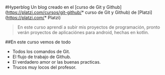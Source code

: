 #Hyperblog
Un blog creado en el [curso de Git y Github](https://platzi.com/cursos/git-github/* curso de Git y Github) de [Platzi](https://platzi.com/* Platzi)
>En este curso aprendí a subir mis proyectos de programación, pronto verán proyectos de aplicaciónes para android, hechas en kotlin.
>

##En este curso vemos de todo
* Todos los comandos de Git.
* El flujo de trabajo de Github.
* El verdadero amor or las buenas practicas.
* Trucos muy locos del profesor.

